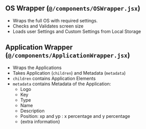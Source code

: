 ## OS Wrapper (`@/components/OSWrapper.jsx`)

-   Wraps the full OS with required settings.
-   Checks and Validates screen size
-   Loads user Settings and Custom Settings from Local Storage

## Application Wrapper (`@/components/ApplicationWrapper.jsx`)

-   Wraps the Applications
-   Takes Application (`children`) and Metadata (`metadata`)
-   `children` contains Application Elements
-   `metadata` contains Metadata of the Application:
    -   Logo
    -   Key
    -   Type
    -   Name
    -   Description
    -   Position: xp and yp : x percentage and y percentage
    -   {extra information}
